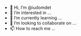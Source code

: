 - 👋 Hi, I’m @iudomdet
- 👀 I’m interested in ...
- 🌱 I’m currently learning ...
- 💞️ I’m looking to collaborate on ...
- 📫 How to reach me ...

<!---
iudomdet/iudomdet is a ✨ special ✨ repository because its `README.md` (this file) appears on your GitHub profile.
You can click the Preview link to take a look at your changes.
--->
